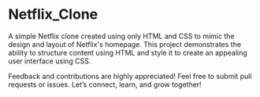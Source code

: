 # Netflix_Clone

A simple Netflix clone created using only HTML and CSS to mimic the design and layout of Netflix's homepage. This project demonstrates the ability to structure content using HTML and style it to create an appealing user interface using CSS.

Feedback and contributions are highly appreciated! Feel free to submit pull requests or issues. Let’s connect, learn, and grow together!
